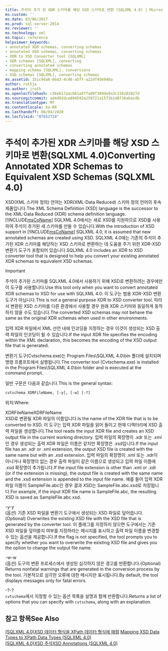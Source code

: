 ```yaml
---
title: 주석이 추가 된 XDR 스키마를 해당 XSD 스키마로 변환 (SQLXML 4.0) | Microsoft Docs
ms.custom: ''
ms.date: 03/06/2017
ms.prod: sql-server-2014
ms.reviewer: ''
ms.technology: xml
ms.topic: reference
helpviewer_keywords:
- annotated XDR schemas, converting schemas
- annotated XSD schemas, converting schemas
- XDR to XSD Converter tool [SQLXML]
- XDR schemas [SQLXML], converting
- converting annotated schemas
- mapping schema [SQLXML], conversions
- XSD schemas [SQLXML], converting schemas
ms.assetid: 151c94a8-66d3-4c46-a5ff-a22df456940a
author: rothja
ms.author: jroth
ms.openlocfilehash: c36eb17aacb61a47fad0f389de9a3c216202827d
ms.sourcegitcommit: ad4d92dce894592a259721a1571b1d8736abacdb
ms.translationtype: MT
ms.contentlocale: ko-KR
ms.lasthandoff: 08/04/2020
ms.locfileid: "87652724"
---
```

# <a name="converting-annotated-xdr-schemas-to-equivalent-xsd-schemas-sqlxml-40"></a><span data-ttu-id="6a54e-102">주석이 추가된 XDR 스키마를 해당 XSD 스키마로 변환(SQLXML 4.0)</span><span class="sxs-lookup"><span data-stu-id="6a54e-102">Converting Annotated XDR Schemas to Equivalent XSD Schemas (SQLXML 4.0)</span></span>
  <span data-ttu-id="6a54e-103">XSD(XML 스키마 정의) 언어는 XDR(XML-Data Reduced) 스키마 정의 언어의 후속 제품입니다.</span><span class="sxs-lookup"><span data-stu-id="6a54e-103">The XML Schema Definition (XSD) language is the successor to the XML-Data Reduced (XDR) schema definition language.</span></span> <span data-ttu-id="6a54e-104">[!INCLUDE[msCoName](../../../includes/msconame-md.md)] SQLXML 4.0에서는 새로 XSD를 지원하므로 XSD를 사용하여 주석이 추가된 새 스키마를 만들 수 있습니다.</span><span class="sxs-lookup"><span data-stu-id="6a54e-104">With the introduction of XSD support in [!INCLUDE[msCoName](../../../includes/msconame-md.md)] SQLXML 4.0, it is assumed that new annotated schemas are created using XSD.</span></span> <span data-ttu-id="6a54e-105">SQLXML 4.0에는 기존의 주석이 추가된 XDR 스키마를 해당하는 XSD 스키마로 변환하는 데 도움을 주기 위한 XDR-XSD 변환기 도구가 포함되어 있습니다.</span><span class="sxs-lookup"><span data-stu-id="6a54e-105">SQLXML 4.0 includes an XDR to XSD converter tool that is designed to help you convert your existing annotated XDR schemas to equivalent XSD schemas.</span></span>  
  
> [!IMPORTANT]  
>  <span data-ttu-id="6a54e-106">주석이 추가된 스키마를 SQLXML 4.0에서 사용하기 위해 XSD로 변환하려는 경우에만 이 도구를 사용합니다.</span><span class="sxs-lookup"><span data-stu-id="6a54e-106">Use this tool only when you want to convert annotated XDR schemas to XSD for use with SQLXML 4.0.</span></span> <span data-ttu-id="6a54e-107">이 도구는 범용 XDR-XSD 변환 도구가 아닙니다.</span><span class="sxs-lookup"><span data-stu-id="6a54e-107">This is not a general purpose XDR to XSD converter tool.</span></span> <span data-ttu-id="6a54e-108">따라서 변환된 XSD 스키마를 다른 환경에서 사용할 경우 원래 XDR 스키마와 동일하게 동작하지 않을 수도 있습니다.</span><span class="sxs-lookup"><span data-stu-id="6a54e-108">The converted XSD schemas may not behave the same as the original XDR schemas when used in other environments.</span></span>  
  
 <span data-ttu-id="6a54e-109">입력 XDR 파일에서 XML 선언 내에 인코딩을 지정하는 경우 이것이 생성되는 XSD 출력 파일의 인코딩이 될 수 있습니다.</span><span class="sxs-lookup"><span data-stu-id="6a54e-109">If the input XDR file specifies the encoding within the XML declaration, this becomes the encoding of the XSD output file that is generated.</span></span>  
  
 <span data-ttu-id="6a54e-110">변환기 도구(Cvtschema.exe)는 Program Files\SQLXML 4.0\bin 폴더에 설치되며 명령 프롬프트에서 실행됩니다.</span><span class="sxs-lookup"><span data-stu-id="6a54e-110">The converter tool (Cvtschema.exe) is installed in the Program Files\SQLXML 4.0\bin folder and is executed at the command prompt.</span></span>  
  
 <span data-ttu-id="6a54e-111">일반 구문은 다음과 같습니다.</span><span class="sxs-lookup"><span data-stu-id="6a54e-111">This is the general syntax:</span></span>  
  
```  
cvtschema XDRFileName, [-y], [-w] [-?]  
```  
  
 <span data-ttu-id="6a54e-112">위치:</span><span class="sxs-lookup"><span data-stu-id="6a54e-112">Where:</span></span>  
  
 <span data-ttu-id="6a54e-113">XDRFileName</span><span class="sxs-lookup"><span data-stu-id="6a54e-113">XDRFileName</span></span>  
 <span data-ttu-id="6a54e-114">XSD로 변환될 XDR 파일의 이름입니다.</span><span class="sxs-lookup"><span data-stu-id="6a54e-114">Is the name of the XDR file that is to be converted to XSD.</span></span> <span data-ttu-id="6a54e-115">이 도구는 입력 XDR 파일을 읽어 들이고 현재 디렉터리에 XSD 출력 파일을 생성합니다.</span><span class="sxs-lookup"><span data-stu-id="6a54e-115">The tool reads the input XDR file and creates an XSD output file in the current working directory.</span></span> <span data-ttu-id="6a54e-116">입력 파일의 확장명이 .xdr 또는 .xml인 경우 생성되는 출력 XDR 파일은 이름은 같지만 확장명은 .xsd입니다.</span><span class="sxs-lookup"><span data-stu-id="6a54e-116">If the input file has an .xdr or .xml extension, the output XSD file is created with the same name but with an .xsd extension.</span></span> <span data-ttu-id="6a54e-117">입력 파일의 확장명이 .xml 또는 .xdr이 아니거나 확장명이 없는 경우 출력 파일이 같은 이름으로 생성되고 입력 파일 이름에 .xsd 확장명이 추가됩니다.</span><span class="sxs-lookup"><span data-stu-id="6a54e-117">If the input file extension is other than .xml or .xdr (or if the extension is missing), the output file is created with the same name and the .xsd extension is appended to the input file name.</span></span> <span data-ttu-id="6a54e-118">예를 들어 입력 XDR 파일 이름이 SampleFile.abc인 경우 결과 XSD는 SampleFile.abc.xsd로 저장됩니다.</span><span class="sxs-lookup"><span data-stu-id="6a54e-118">For example, if the input XDR file name is SampleFile.abc, the resulting XSD is saved as SampleFile.abc.xsd.</span></span>  
  
 <span data-ttu-id="6a54e-119">-y</span><span class="sxs-lookup"><span data-stu-id="6a54e-119">-y</span></span>  
 <span data-ttu-id="6a54e-120">(옵션) 기존 XSD 파일을 변환기 도구에서 생성되는 XSD 파일로 덮어씁니다.</span><span class="sxs-lookup"><span data-stu-id="6a54e-120">(Optional) Overwrites the existing XSD file with the XSD file that is generated by the converter tool.</span></span> <span data-ttu-id="6a54e-121">이 플래그를 지정하지 않으면 도구에서는 기존 XSD 파일을 덮어쓸지 여부를 지정하라는 메시지를 표시하고 출력 파일 이름을 변경할 수 있는 옵션을 제공합니다.</span><span class="sxs-lookup"><span data-stu-id="6a54e-121">If the flag is not specified, the tool prompts you to specify whether you want to overwrite the existing XSD file and gives you the option to change the output file name.</span></span>  
  
 <span data-ttu-id="6a54e-122">-w</span><span class="sxs-lookup"><span data-stu-id="6a54e-122">-w</span></span>  
 <span data-ttu-id="6a54e-123">(옵션) 도구의 변환 프로세스에서 생성된 심각하지 않은 경고를 반환합니다.</span><span class="sxs-lookup"><span data-stu-id="6a54e-123">(Optional) Returns nonfatal warnings that are generated in the conversion process by the tool.</span></span> <span data-ttu-id="6a54e-124">기본적으로 심각한 오류에 대한 메시지만 표시됩니다.</span><span class="sxs-lookup"><span data-stu-id="6a54e-124">By default, the tool displays messages only for fatal errors.</span></span>  
  
 <span data-ttu-id="6a54e-125">-?</span><span class="sxs-lookup"><span data-stu-id="6a54e-125">-?</span></span>  
 <span data-ttu-id="6a54e-126">`cvtschema`에서 지정할 수 있는 옵션 목록을 설명과 함께 반환합니다.</span><span class="sxs-lookup"><span data-stu-id="6a54e-126">Returns a list of options that you can specify with `cvtschema`, along with an explanation.</span></span>  
  
## <a name="see-also"></a><span data-ttu-id="6a54e-127">참고 항목</span><span class="sxs-lookup"><span data-stu-id="6a54e-127">See Also</span></span>  
 <span data-ttu-id="6a54e-128">[&#40;SQLXML 4.0&#41;XSD 데이터 형식을 XPath 데이터 형식에 매핑](../../sqlxml-annotated-xsd-schemas-xpath-queries/xpath-data-types-sqlxml-4-0.md) </span><span class="sxs-lookup"><span data-stu-id="6a54e-128">[Mapping XSD Data Types to XPath Data Types &#40;SQLXML 4.0&#41;](../../sqlxml-annotated-xsd-schemas-xpath-queries/xpath-data-types-sqlxml-4-0.md) </span></span>  
 [<span data-ttu-id="6a54e-129">&#40;SQLXML 4.0&#41;XSD 주석</span><span class="sxs-lookup"><span data-stu-id="6a54e-129">XSD Annotations &#40;SQLXML 4.0&#41;</span></span>](../../sqlxml-annotated-xsd-schemas-using/xsd-annotations-sqlxml-4-0.md)  
  
  
